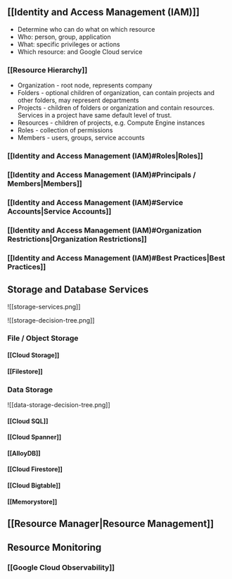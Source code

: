 

## [[Identity and Access Management (IAM)]]

- Determine who can do what on which resource
- Who: person, group, application
- What: specific privileges or actions
- Which resource: and Google Cloud service

### [[Resource Hierarchy]]

- Organization - root node, represents company
- Folders - optional children of organization, can contain projects and other folders, may represent departments
- Projects - children of folders or organization and contain resources. Services in a project have same default level of trust.
- Resources - children of projects, e.g. Compute Engine instances
- Roles - collection of permissions
- Members - users, groups, service accounts

### [[Identity and Access Management (IAM)#Roles|Roles]]

### [[Identity and Access Management (IAM)#Principals / Members|Members]]

### [[Identity and Access Management (IAM)#Service Accounts|Service Accounts]]

### [[Identity and Access Management (IAM)#Organization Restrictions|Organization Restrictions]]

### [[Identity and Access Management (IAM)#Best Practices|Best Practices]]


## Storage and Database Services


![[storage-services.png]]


![[storage-decision-tree.png]]

### File / Object Storage

#### [[Cloud Storage]]

#### [[Filestore]]


### Data Storage

![[data-storage-decision-tree.png]]

#### [[Cloud SQL]]

#### [[Cloud Spanner]]

#### [[AlloyDB]]

#### [[Cloud Firestore]]

#### [[Cloud Bigtable]]

#### [[Memorystore]]


## [[Resource Manager|Resource Management]]


## Resource Monitoring

### [[Google Cloud Observability]]

